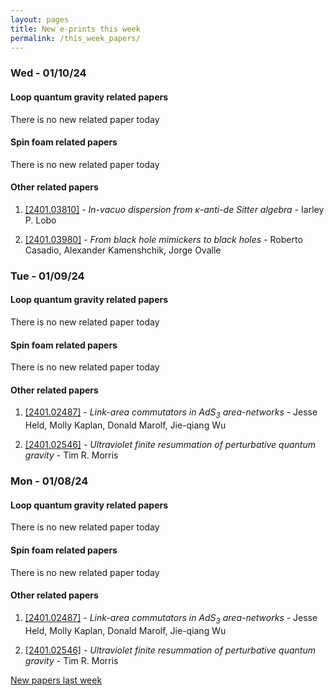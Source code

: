 ```yaml
---
layout: pages
title: New e-prints this week
permalink: /this_week_papers/
---
```




### Wed - 01/10/24

#### Loop quantum gravity related papers

There is no new related paper today 

#### Spin foam related papers

There is no new related paper today 



#### Other related papers

1. [[2401.03810]](https://arxiv.org/abs/2401.03810) - *In-vacuo dispersion from $κ$-anti-de Sitter algebra* - Iarley P. Lobo

1. [[2401.03980]](https://arxiv.org/abs/2401.03980) - *From black hole mimickers to black holes* - Roberto Casadio, Alexander Kamenshchik, Jorge Ovalle



### Tue - 01/09/24

#### Loop quantum gravity related papers

There is no new related paper today 

#### Spin foam related papers

There is no new related paper today 



#### Other related papers

1. [[2401.02487]](https://arxiv.org/abs/2401.02487) - *Link-area commutators in AdS${}_3$ area-networks* - Jesse Held, Molly Kaplan, Donald Marolf, Jie-qiang Wu

1. [[2401.02546]](https://arxiv.org/abs/2401.02546) - *Ultraviolet finite resummation of perturbative quantum gravity* - Tim R. Morris



### Mon - 01/08/24

#### Loop quantum gravity related papers

There is no new related paper today 

#### Spin foam related papers

There is no new related paper today 



#### Other related papers

1. [[2401.02487]](https://arxiv.org/abs/2401.02487) - *Link-area commutators in AdS${}_3$ area-networks* - Jesse Held, Molly Kaplan, Donald Marolf, Jie-qiang Wu

1. [[2401.02546]](https://arxiv.org/abs/2401.02546) - *Ultraviolet finite resummation of perturbative quantum gravity* - Tim R. Morris






[New papers last week]({{site.url}}/archived/weekly/pre-prints/2024/01/08/archived_weekly_papers.html)